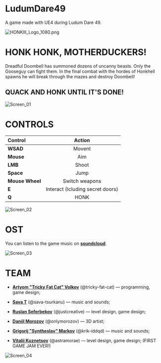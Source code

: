 # LudumDare49

A game made with UE4 during Ludum Dare 49.

![HONKIII_Logo_1080.png](/Images/HONKIII_Logo_1080.png)

# HONK HONK, MOTHERDUCKERS!

Dreadful Doombell has summoned dozens of uncanny beasts. Only the Gooseguy can fight them. In the final combat with the hordes of Honkhell spawns he will break through the mazes and destroy Doombell!

## QUACK AND HONK UNTIL IT'S DONE!

![Screen_01](/Images/HONKIII_Screen_01.png)

# CONTROLS

| Control | Action |
| :--- | :---: |
| **WSAD** | Movent |
| **Mouse** | Aim |
| **LMB** | Shoot |
| **Space** | Jump |
| **Mouse Wheel** | Switch weapons |
| **E** | Interact (Icluding secret doors) |
| **Q** | HONK |

![Screen_02](/Images/HONKIII_Screen_02.png)

# OST

You can listen to the game music on [**soundcloud**](https://soundcloud.com/sava_t/sets/honk-iii-ost).

![Screen_03](/Images/HONKIII_Screen_03.png)

# TEAM

* [**Artyom "Tricky Fat Cat" Volkov**](https://twitter.com/tricky_fat_cat) (@tricky-fat-cat) — programming, game design;

* [**Sava T**](https://twitter.com/SavaMakesMusic) (@sava-tsurkanu) — music and sounds;

* [**Ruslan Seferbekov**](https://twitter.com/Just_Ruslan4ik) (@justcreative) — level design, game design;

* [**Daniil Morozov**](https://www.artstation.com/onlymorozov) (@onlymorozov) — 3D artist;

* [**Grigorij "Syntheslav" Markov**](https://twitter.com/KrikIDDQD) (@krik-iddqd) — music and sounds;

* [**Vitalii Kuznetsov**](https://twitter.com/VitaliiMorae) (@astramorae) — level design, game design; (FIRST GAME JAM EVER!)

![Screen_04](/Images/HONKIII_Screen_04.png)
